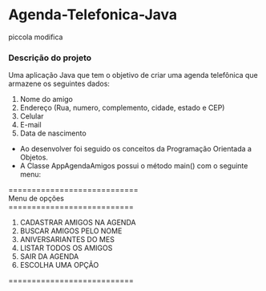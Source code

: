 # Agenda-Telefonica-Java
piccola modifica 
### Descrição do projeto
Uma aplicação Java que tem o objetivo de criar uma agenda telefônica que armazene os seguintes dados:
<ol>
  <li>Nome do amigo</li> 
  <li>Endereço (Rua, numero, complemento, cidade, estado e CEP)</li>
  <li>Celular</li>
  <li>E-mail</li>
  <li>Data de nascimento</li>
</ol>

* Ao desenvolver foi seguido os conceitos da Programação Orientada a Objetos.
* A Classe AppAgendaAmigos possui o método main() com o seguinte menu:<br/>


============================</br>
Menu de opções<br/>
===========================</br>
<ol>
  <li>CADASTRAR AMIGOS NA AGENDA</li>
  <li>BUSCAR AMIGOS PELO NOME</li>
  <li>ANIVERSARIANTES DO MES</li>
  <li>LISTAR TODOS OS AMIGOS</li>
  <li>SAIR DA AGENDA</li>
  <li>ESCOLHA UMA OPÇÃO</li>
</ol>
===========================</br>

